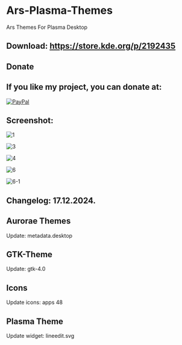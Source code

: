 # Ars-Plasma-Themes
Ars Themes For Plasma Desktop

Download: https://store.kde.org/p/2192435
------------------------------------------


<html>
  <head>
    <meta charset="utf-8" />
  </head>
  <body>
    <h2>Donate</h2>
    <h2>If you like my project, you can donate at:</h2>
    <a href="https://www.paypal.com/paypalme/VesnaLazic">
    <img src="PayPal.png" alt="PayPal" />
    </a>
  </body>
</html>


Screenshot:
-----------

![1](https://github.com/user-attachments/assets/dce8d84a-4687-42de-8e2f-471fb4204bef)

![3](https://github.com/user-attachments/assets/11f58fa2-3788-4789-9131-c65d99bcf2eb)

![4](https://github.com/user-attachments/assets/5eb0c501-9f34-41a0-bdad-4108e2edff09)

![6](https://github.com/user-attachments/assets/2dc9d176-1c57-4f0b-9349-a3f36b0c898b)

![6-1](https://github.com/user-attachments/assets/2b8bf366-94c6-42fe-a17a-84af49c71308)

Changelog: 17.12.2024.
----------------------

Aurorae Themes
--------------

Update: metadata.desktop

GTK-Theme
---------

Update: gtk-4.0

Icons
------
Update icons: apps 48

Plasma Theme
------------

Update widget: lineedit.svg

